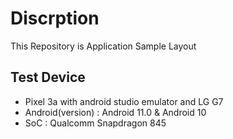 # Discrption
  This Repository is Application Sample Layout
    
## Test Device
  * Pixel 3a with android studio emulator and LG G7
  * Android(version) : Android 11.0 & Android 10
  * SoC : Qualcomm Snapdragon 845
